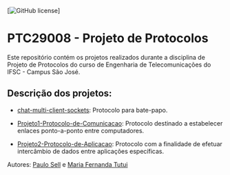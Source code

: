 [![GitHub license](https://img.shields.io/badge/license-MIT-blue.svg)]

# PTC29008 - Projeto de Protocolos

Este repositório contém os projetos realizados durante a disciplina de Projeto de Protocolos do curso de Engenharia de Telecomunicações do IFSC - Campus São José.

## Descrição dos projetos:

* [chat-multi-client-sockets](https://github.com/mftutui/PTC29008/tree/master/chat-multi-client-sockets): Protocolo para bate-papo.

* [Projeto1-Protocolo-de-Comunicacao](https://github.com/mftutui/PTC29008/tree/master/Projeto1-Protocolo-de-Comunicacao): Protocolo destinado a estabelecer enlaces ponto-a-ponto entre computadores.

* [Projeto2-Protocolo-de-Aplicacao](https://github.com/mftutui/PTC29008/tree/master/Projeto2-Protocolo-de-Aplicacao): Protocolo com a finalidade de efetuar intercâmbio de dados entre aplicações específicas.

Autores: [Paulo Sell](https://github.com/paulosell) e [Maria Fernanda Tutui](https://github.com/mftutui)
